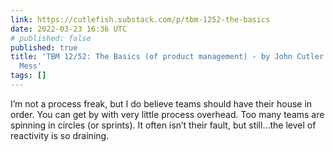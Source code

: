```yaml
---
link: https://cutlefish.substack.com/p/tbm-1252-the-basics
date: 2022-03-23 16:36 UTC
# published: false
published: true
title: 'TBM 12/52: The Basics (of product management) - by John Cutler - The Beautiful
  Mess'
tags: []
---
```


I’m not a process freak, but I do believe teams should have their house in order. You can get by with very little process overhead. Too many teams are spinning in circles (or sprints). It often isn’t their fault, but still…the level of reactivity is so draining.
